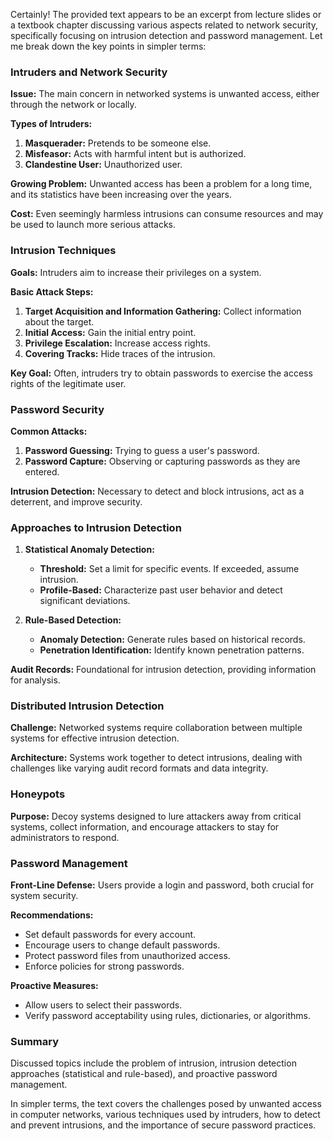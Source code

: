 Certainly! The provided text appears to be an excerpt from lecture slides or a textbook chapter discussing various aspects related to network security, specifically focusing on intrusion detection and password management. Let me break down the key points in simpler terms:

### Intruders and Network Security

**Issue:** The main concern in networked systems is unwanted access, either through the network or locally.

**Types of Intruders:**
1. **Masquerader:** Pretends to be someone else.
2. **Misfeasor:** Acts with harmful intent but is authorized.
3. **Clandestine User:** Unauthorized user.

**Growing Problem:** Unwanted access has been a problem for a long time, and its statistics have been increasing over the years.

**Cost:** Even seemingly harmless intrusions can consume resources and may be used to launch more serious attacks.

### Intrusion Techniques

**Goals:** Intruders aim to increase their privileges on a system.

**Basic Attack Steps:**
1. **Target Acquisition and Information Gathering:** Collect information about the target.
2. **Initial Access:** Gain the initial entry point.
3. **Privilege Escalation:** Increase access rights.
4. **Covering Tracks:** Hide traces of the intrusion.

**Key Goal:** Often, intruders try to obtain passwords to exercise the access rights of the legitimate user.

### Password Security

**Common Attacks:**
1. **Password Guessing:** Trying to guess a user's password.
2. **Password Capture:** Observing or capturing passwords as they are entered.

**Intrusion Detection:** Necessary to detect and block intrusions, act as a deterrent, and improve security.

### Approaches to Intrusion Detection

1. **Statistical Anomaly Detection:**
   - **Threshold:** Set a limit for specific events. If exceeded, assume intrusion.
   - **Profile-Based:** Characterize past user behavior and detect significant deviations.

2. **Rule-Based Detection:**
   - **Anomaly Detection:** Generate rules based on historical records.
   - **Penetration Identification:** Identify known penetration patterns.

**Audit Records:** Foundational for intrusion detection, providing information for analysis.

### Distributed Intrusion Detection

**Challenge:** Networked systems require collaboration between multiple systems for effective intrusion detection.

**Architecture:** Systems work together to detect intrusions, dealing with challenges like varying audit record formats and data integrity.

### Honeypots

**Purpose:** Decoy systems designed to lure attackers away from critical systems, collect information, and encourage attackers to stay for administrators to respond.

### Password Management

**Front-Line Defense:** Users provide a login and password, both crucial for system security.

**Recommendations:**
- Set default passwords for every account.
- Encourage users to change default passwords.
- Protect password files from unauthorized access.
- Enforce policies for strong passwords.

**Proactive Measures:**
- Allow users to select their passwords.
- Verify password acceptability using rules, dictionaries, or algorithms.

### Summary

Discussed topics include the problem of intrusion, intrusion detection approaches (statistical and rule-based), and proactive password management.

In simpler terms, the text covers the challenges posed by unwanted access in computer networks, various techniques used by intruders, how to detect and prevent intrusions, and the importance of secure password practices.
